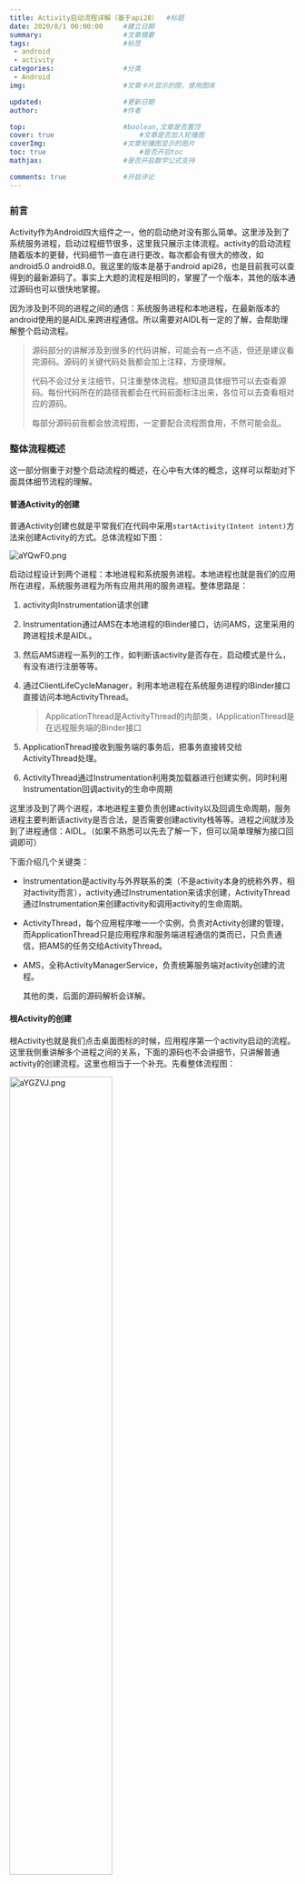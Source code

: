 ```yaml
---
title: Activity启动流程详解（基于api28） 	#标题
date: 2020/8/1 00:00:00 	#建立日期
summary: 					#文章摘要
tags: 						#标签
 - android 
 - activity
categories:  				#分类
 - Android
img:  						#文章卡片显示的图，使用图床

updated: 					#更新日期
author:  					#作者

top:						#boolean,文章是否置顶
cover: true						#文章是否加入轮播图
coverImg: 					#文章轮播图显示的图片
toc: true						#是否开启toc
mathjax: 					#是否开启数学公式支持

comments: true 				#开启评论
---
```


### 前言

Activity作为Android四大组件之一，他的启动绝对没有那么简单。这里涉及到了系统服务进程，启动过程细节很多，这里我只展示主体流程。activity的启动流程随着版本的更替，代码细节一直在进行更改，每次都会有很大的修改，如android5.0 android8.0。我这里的版本是基于android api28，也是目前我可以查得到的最新源码了。事实上大题的流程是相同的，掌握了一个版本，其他的版本通过源码也可以很快地掌握。

因为涉及到不同的进程之间的通信：系统服务进程和本地进程，在最新版本的android使用的是AIDL来跨进程通信。所以需要对AIDL有一定的了解，会帮助理解整个启动流程。

> 源码部分的讲解涉及到很多的代码讲解，可能会有一点不适，但还是建议看完源码。源码的关键代码处我都会加上注释，方便理解。
>
> 代码不会过分关注细节，只注重整体流程。想知道具体细节可以去查看源码。每份代码所在的路径我都会在代码前面标注出来，各位可以去查看相对应的源码。
>
> 每部分源码前我都会放流程图，一定要配合流程图食用，不然可能会乱。

### 整体流程概述

这一部分侧重于对整个启动流程的概述，在心中有大体的概念，这样可以帮助对下面具体细节流程的理解。

#### 普通Activity的创建

普通Activity创建也就是平常我们在代码中采用```startActivity(Intent intent)```方法来创建Activity的方式。总体流程如下图：

<img src="https://s1.ax1x.com/2020/08/02/aYQwF0.png" alt="aYQwF0.png" border="0" />

启动过程设计到两个进程：本地进程和系统服务进程。本地进程也就是我们的应用所在进程，系统服务进程为所有应用共用的服务进程。整体思路是：

1. activity向Instrumentation请求创建

2. Instrumentation通过AMS在本地进程的IBinder接口，访问AMS，这里采用的跨进程技术是AIDL。

3. 然后AMS进程一系列的工作，如判断该activity是否存在，启动模式是什么，有没有进行注册等等。

4. 通过ClientLifeCycleManager，利用本地进程在系统服务进程的IBinder接口直接访问本地ActivityThread。

   > ApplicationThread是ActivityThread的内部类，IApplicationThread是在远程服务端的Binder接口

5. ApplicationThread接收到服务端的事务后，把事务直接转交给ActivityThread处理。

6. ActivityThread通过Instrumentation利用类加载器进行创建实例，同时利用Instrumentation回调activity的生命中周期

这里涉及到了两个进程，本地进程主要负责创建activity以及回调生命周期，服务进程主要判断该activity是否合法，是否需要创建activity栈等等。进程之间就涉及到了进程通信：AIDL。（如果不熟悉可以先去了解一下，但可以简单理解为接口回调即可）

下面介绍几个关键类：

- Instrumentation是activity与外界联系的类（不是activity本身的统称外界，相对activity而言），activity通过Instrumentation来请求创建，ActivityThread通过Instrumentation来创建activity和调用activity的生命周期。

- ActivityThread，每个应用程序唯一一个实例，负责对Activity创建的管理，而ApplicationThread只是应用程序和服务端进程通信的类而已，只负责通信，把AMS的任务交给ActivityThread。

- AMS，全称ActivityManagerService，负责统筹服务端对activity创建的流程。

  其他的类，后面的源码解析会详解。

#### 根Activity的创建

根Activity也就是我们点击桌面图标的时候，应用程序第一个activity启动的流程。这里我侧重讲解多个进程之间的关系，下面的源码也不会讲细节，只讲解普通activity的创建流程。这里也相当于一个补充。先看整体流程图：

<img src="https://s1.ax1x.com/2020/08/02/aYGZVJ.png" alt="aYGZVJ.png" border="0" width=60%/>

主要涉及四个进程：

- Launcher进程，也就是桌面进程
- 系统服务进程，AMS所在进程
- Zygote进程，负责创建进程
- 应用程序进程，也就是即将要启动的进程

主要流程：

1. Launcher进程请求AMS创建activity
2. AMS请求Zygote创建进程。
3. Zygote通过fork自己来创建进程。并通知AMS创建完成。
4. AMS通知应用进程创建根Activity。

和普通Activity的创建很像，主要多了创建进程这一步。

### 源码讲解

#### Activity请求AMS的过程

##### 流程图

<img src="https://s1.ax1x.com/2020/08/01/aGokDO.png" alt="aGokDO.png" border="0" width=80%/>

##### 源码

1. 系统通过调用Launcher的startActivitySafely方法来启动应用程序。Launcher是一个类，负责启动根Activity。

   >  这一步是根Activity启动才有的流程，普通启动是没有的，放在这里是作为一点补充而已

   

   ```java
   packages/apps/Launcher3/src/com/android/launcher3/Launcher.java/;
   public boolean startActivitySafely(View v, Intent intent, ItemInfo item) {
       	//这里调用了父类的方法，继续查看父类的方法实现
           boolean success = super.startActivitySafely(v, intent, item);
           ...
           return success;
       }
       
   ```

   ```java
   packages/apps/Launcher3/src/com/android/launcher3/BaseDraggingActivity.java/;
   public boolean startActivitySafely(View v, Intent intent, ItemInfo item) {
           ...
           // Prepare intent
           //设置标志singleTask，意味着在新的栈打开
           intent.addFlags(Intent.FLAG_ACTIVITY_NEW_TASK);
           if (v != null) {
               intent.setSourceBounds(getViewBounds(v));
           }
           try {
               boolean isShortcut = Utilities.ATLEAST_MARSHMALLOW
                       && (item instanceof ShortcutInfo)
                       && (item.itemType == Favorites.ITEM_TYPE_SHORTCUT
                       || item.itemType == Favorites.ITEM_TYPE_DEEP_SHORTCUT)
                       && !((ShortcutInfo) item).isPromise();
               //下面注释1和注释2都是直接采用startActivity进行启动。注释1会做一些设置
               //BaseDraggingActivity是继承自BaseActivity，而BaseActivity是继承自Activity
               //所以直接就跳转到了Activity的startActivity逻辑。
               if (isShortcut) {
                   // Shortcuts need some special checks due to legacy reasons.
                   startShortcutIntentSafely(intent, optsBundle, item);//1
               } else if (user == null || user.equals(Process.myUserHandle())) {
                   // Could be launching some bookkeeping activity
                   startActivity(intent, optsBundle);//2
               } else {
                   LauncherAppsCompat.getInstance(this).startActivityForProfile(
                           intent.getComponent(), user, intent.getSourceBounds(), optsBundle);
               }
               
              ...
           } 
       	...
           return false;
       }
   ```

   

2. Activity通过Instrumentation来启动Activity

   ```java
   /frameworks/base/core/java/android/app/Activity.java/;
   public void startActivity(Intent intent, @Nullable Bundle options) {
       	//最终都会跳转到startActivityForResult这个方法
           if (options != null) {
               startActivityForResult(intent, -1, options);
           } else {
               // Note we want to go through this call for compatibility with
               // applications that may have overridden the method.
               startActivityForResult(intent, -1);
           }
       }
   
   public void startActivityForResult(@RequiresPermission Intent intent, int requestCode,
               @Nullable Bundle options) {
       	//mParent是指activityGroup，现在已经采用Fragment代替，这里会一直是null
       	//下一步会通过mInstrumentation.execStartActivity进行启动
           if (mParent == null) {
               options = transferSpringboardActivityOptions(options);
               Instrumentation.ActivityResult ar =
                   mInstrumentation.execStartActivity(
                       this, mMainThread.getApplicationThread(), mToken, this,
                       intent, requestCode, options);//1
               if (ar != null) {
                   mMainThread.sendActivityResult(
                       mToken, mEmbeddedID, requestCode, ar.getResultCode(),
                       ar.getResultData());
               }
               ...
           }
       ...
   }
   ```

3. Instrumentation请求AMS进行启动。该类的作用是监控应用程序和系统的交互。到此为止，任务就交给了AMS了，AMS进行一系列处理后，会通过本地的接口IActivityManager来进行回调启动activity。

   ```java
   /frameworks/base/core/java/android/app/Instrumentation.java/;
   public ActivityResult execStartActivity(
               Context who, IBinder contextThread, IBinder token, Activity target,
               Intent intent, int requestCode, Bundle options) {
       ...
       //这个地方比较复杂，先说结论。下面再进行解释    
       //ActivityManager.getService()获取到的对象是ActivityManagerService，简称AMS
       //通过AMS来启动activity。AMS是全局唯一的，所有的活动启动都要经过他的验证，运行在独立的进程中
       //所以这里是采用AIDL的方式进行跨进程通信，获取到的对象其实是一个IBinder接口
           
       //注释2是进行检查启动结果，如果异常则抛出，如没有注册。
       try {
               intent.migrateExtraStreamToClipData();
               intent.prepareToLeaveProcess(who);
               int result = ActivityManager.getService()
                   .startActivity(whoThread, who.getBasePackageName(), intent,
                           intent.resolveTypeIfNeeded(who.getContentResolver()),
                           token, target != null ? target.mEmbeddedID : null,
                           requestCode, 0, null, options);//1
               checkStartActivityResult(result, intent);//2
           } catch (RemoteException e) {
               throw new RuntimeException("Failure from system", e);
           }
           return null;
       
   }
   ```

   >这一步是通过AIDL技术进行跨进行通信。拿到AMS的代理对象，把启动任务交给了AMS。
   >
   >```java
   >/frameworks/base/core/java/android/app/ActivityManager.java/;
   >//单例类
   >public static IActivityManager getService() {
   >return IActivityManagerSingleton.get();
   >}
   >
   >private static final Singleton<IActivityManager> IActivityManagerSingleton =
   >new Singleton<IActivityManager>() {
   >@Override
   >protected IActivityManager create() {
   >//得到AMS的IBinder接口
   >final IBinder b = ServiceManager.getService(Context.ACTIVITY_SERVICE);
   >//转化成IActivityManager对象。远程服务实现了这个接口，所以可以直接调用这个
   >//AMS代理对象的接口方法来请求AMS。这里采用的技术是AIDL
   >final IActivityManager am = IActivityManager.Stub.asInterface(b);
   >return am;
   >}
   >};
   >```

   

#### AMS处理请求的过程

##### 流程图

<img src="https://s1.ax1x.com/2020/08/01/aGoya4.png" alt="aGoya4.png" border="0" width=80%/>

##### 源码

1. 接下来看AMS的实现逻辑。AMS这部分的源码是通过ActivityStartController来创建一个ActivityStarter，然后把逻辑都交给ActivityStarter去执行。ActivityStarter是android 7.0加入的类。

   ```java
    /frameworks/base/services/core/java/com/android/server/am/ActivityManagerService.java/;
   //跳转到startActivityAsUser
   //注意最后多了一个参数UserHandle.getCallingUserId()，表示调用者权限
   public final int startActivity(IApplicationThread caller, String callingPackage,
           Intent intent, String resolvedType, IBinder resultTo, String resultWho, int requestCode,
           int startFlags, ProfilerInfo profilerInfo, Bundle bOptions) {
       return startActivityAsUser(caller, callingPackage, intent, resolvedType, resultTo,
               resultWho, requestCode, startFlags, profilerInfo, bOptions,
               UserHandle.getCallingUserId());
   }
   
   public final int startActivityAsUser(IApplicationThread caller, String callingPackage,
               Intent intent, String resolvedType, IBinder resultTo, String resultWho, int requestCode,
               int startFlags, ProfilerInfo profilerInfo, Bundle bOptions, int userId,
               boolean validateIncomingUser) {
           enforceNotIsolatedCaller("startActivity");
   
           userId = mActivityStartController.checkTargetUser(userId, validateIncomingUser,
                   Binder.getCallingPid(), Binder.getCallingUid(), "startActivityAsUser");
   
           // TODO: Switch to user app stacks here.
       	//这里通过ActivityStartController获取到ActivityStarter，通过ActivityStarter来
       	//执行启动任务。这里就把任务逻辑给到了AcitivityStarter
           return mActivityStartController.obtainStarter(intent, "startActivityAsUser")
                   .setCaller(caller)
                   .setCallingPackage(callingPackage)
                   .setResolvedType(resolvedType)
                   .setResultTo(resultTo)
                   .setResultWho(resultWho)
                   .setRequestCode(requestCode)
                   .setStartFlags(startFlags)
                   .setProfilerInfo(profilerInfo)
                   .setActivityOptions(bOptions)
                   .setMayWait(userId)
                   .execute();
   
       }
   ```

   >ActivityStartController获取ActivityStarter
   >
   >```java
   >/frameworks/base/services/core/java/com/android/server/am/ActivityStartController.java/;
   >//获取到ActivityStarter对象。这个对象仅使用一次，当他的execute被执行后，该对象作废
   >ActivityStarter obtainStarter(Intent intent, String reason) {
   >return mFactory.obtain().setIntent(intent).setReason(reason);
   >}
   >```

2. 这部分主要是ActivityStarter的源码内容，涉及到的源码非常多。AMS把整个启动逻辑都丢给ActivityStarter去处理了。这里主要做启动前处理，创建进程等等。

   ```java
   /frameworks/base/services/core/java/com/android/server/am/ActivityStarter.java/;
   //这里需要做启动预处理，执行startActivityMayWait方法
   int execute() {
           try {
              	...
               if (mRequest.mayWait) {
                   return startActivityMayWait(mRequest.caller, mRequest.callingUid,
                           mRequest.callingPackage, mRequest.intent, mRequest.resolvedType,
                           mRequest.voiceSession, mRequest.voiceInteractor, mRequest.resultTo,
                           mRequest.resultWho, mRequest.requestCode, mRequest.startFlags,
                           mRequest.profilerInfo, mRequest.waitResult, mRequest.globalConfig,
                           mRequest.activityOptions, mRequest.ignoreTargetSecurity, mRequest.userId,
                           mRequest.inTask, mRequest.reason,
                           mRequest.allowPendingRemoteAnimationRegistryLookup);
               }
               ...
           } 
       	...
       }
   
   //启动预处理
   private int startActivityMayWait(IApplicationThread caller, int callingUid,
               String callingPackage, Intent intent, String resolvedType,
               IVoiceInteractionSession voiceSession, IVoiceInteractor voiceInteractor,
               IBinder resultTo, String resultWho, int requestCode, int startFlags,
               ProfilerInfo profilerInfo, WaitResult outResult,
               Configuration globalConfig, SafeActivityOptions options, boolean ignoreTargetSecurity,
               int userId, TaskRecord inTask, String reason,
               boolean allowPendingRemoteAnimationRegistryLookup) {
           ...
   		//跳转startActivity
            final ActivityRecord[] outRecord = new ActivityRecord[1];
        	int res = startActivity(caller, intent, ephemeralIntent, resolvedType, aInfo, rInfo,
                   voiceSession, voiceInteractor, resultTo, resultWho, requestCode, callingPid,
                   callingUid, callingPackage, realCallingPid, realCallingUid, startFlags, options,
                   ignoreTargetSecurity, componentSpecified, outRecord, inTask, reason,
                   allowPendingRemoteAnimationRegistryLookup);
   }
   
   //记录启动进程和activity的信息
   private int startActivity(IApplicationThread caller, Intent intent, Intent ephemeralIntent,
           String resolvedType, ActivityInfo aInfo, ResolveInfo rInfo,
           IVoiceInteractionSession voiceSession, IVoiceInteractor voiceInteractor,
           IBinder resultTo, String resultWho, int requestCode, int callingPid, int callingUid,
           String callingPackage, int realCallingPid, int realCallingUid, int startFlags,
           SafeActivityOptions options,
           boolean ignoreTargetSecurity, boolean componentSpecified, ActivityRecord[] outActivity,
           TaskRecord inTask, boolean allowPendingRemoteAnimationRegistryLookup) {
       ...
       //得到Launcher进程    
       ProcessRecord callerApp = null;
       if (caller != null) {
           callerApp = mService.getRecordForAppLocked(caller);
           ...
       }
       ...
       //记录得到的activity信息
       ActivityRecord r = new ActivityRecord(mService, callerApp, callingPid, callingUid,
               callingPackage, intent, resolvedType, aInfo, mService.getGlobalConfiguration(),
               resultRecord, resultWho, requestCode, componentSpecified, voiceSession != null,
               mSupervisor, checkedOptions, sourceRecord);
       if (outActivity != null) {
           outActivity[0] = r;
       }
       ...
       mController.doPendingActivityLaunches(false);
   	//继续跳转
       return startActivity(r, sourceRecord, voiceSession, voiceInteractor, startFlags,
               true /* doResume */, checkedOptions, inTask, outActivity);
   }
   
   //跳转startActivityUnchecked
   private int startActivity(final ActivityRecord r, ActivityRecord sourceRecord,
               IVoiceInteractionSession voiceSession, IVoiceInteractor voiceInteractor,
               int startFlags, boolean doResume, ActivityOptions options, TaskRecord inTask,
               ActivityRecord[] outActivity) {
       int result = START_CANCELED;
       try {
           mService.mWindowManager.deferSurfaceLayout();
           //跳转
           result = startActivityUnchecked(r, sourceRecord, voiceSession, voiceInteractor,
                   startFlags, doResume, options, inTask, outActivity);
       } 
       ...
       return result;
   }
   
   //主要做与栈相关的逻辑处理，并跳转到ActivityStackSupervisor进行处理
   private int startActivityUnchecked(final ActivityRecord r, ActivityRecord sourceRecord,
           IVoiceInteractionSession voiceSession, IVoiceInteractor voiceInteractor,
           int startFlags, boolean doResume, ActivityOptions options, TaskRecord inTask,
           ActivityRecord[] outActivity) {
       ...
       int result = START_SUCCESS;
       //这里和我们最初在Launcher设置的标志FLAG_ACTIVITY_NEW_TASK相关，会创建一个新栈
       if (mStartActivity.resultTo == null && mInTask == null && !mAddingToTask
               && (mLaunchFlags & FLAG_ACTIVITY_NEW_TASK) != 0) {
           newTask = true;
           result = setTaskFromReuseOrCreateNewTask(taskToAffiliate, topStack);
       }
       ...
       if (mDoResume) {
           final ActivityRecord topTaskActivity =
               mStartActivity.getTask().topRunningActivityLocked();
           if (!mTargetStack.isFocusable()
               || (topTaskActivity != null && topTaskActivity.mTaskOverlay
                   && mStartActivity != topTaskActivity)) {
               ...
           } else {
               if (mTargetStack.isFocusable() && !mSupervisor.isFocusedStack(mTargetStack)) {
                   mTargetStack.moveToFront("startActivityUnchecked");
               }
               //跳转到ActivityStackSupervisor进行处理
               mSupervisor.resumeFocusedStackTopActivityLocked(mTargetStack, mStartActivity,
                                                               mOptions);
           }
       }
   }
   ```

3. ActivityStackSupervisor主要负责做activity栈的相关工作，会结合ActivityStack来进行工作。主要判断activity的状态，是否处于栈顶或处于停止状态等

   ```java
   /frameworks/base/services/core/java/com/android/server/am/ActivityStackSupervisor.java/;
   
   boolean resumeFocusedStackTopActivityLocked(
           ActivityStack targetStack, ActivityRecord target, ActivityOptions targetOptions) {
   	...
       //判断要启动的activity是不是出于停止状态或者Resume状态
       final ActivityRecord r = mFocusedStack.topRunningActivityLocked();
       if (r == null || !r.isState(RESUMED)) {
           mFocusedStack.resumeTopActivityUncheckedLocked(null, null);
       } else if (r.isState(RESUMED)) {
           // Kick off any lingering app transitions form the MoveTaskToFront operation.
           mFocusedStack.executeAppTransition(targetOptions);
       }
       return false;
   }
   ```

4. ActivityStack主要处理activity在栈中的状态

   ```java
   /frameworks/base/services/core/java/com/android/server/am/ActivityStack.java/;
   //跳转resumeTopActivityInnerLocked
   boolean resumeTopActivityUncheckedLocked(ActivityRecord prev, ActivityOptions options) {
       if (mStackSupervisor.inResumeTopActivity) {
           // Don't even start recursing.
           return false;
       }
       boolean result = false;
       try {
           // Protect against recursion.
           mStackSupervisor.inResumeTopActivity = true;
           //跳转resumeTopActivityInnerLocked
           result = resumeTopActivityInnerLocked(prev, options);
   	...
       } finally {
           mStackSupervisor.inResumeTopActivity = false;
       }
       return result;
   }
   
   //跳转到StackSupervisor.startSpecificActivityLocked，注释1
   @GuardedBy("mService")
   private boolean resumeTopActivityInnerLocked(ActivityRecord prev, ActivityOptions options) {
       ...
       if (next.app != null && next.app.thread != null) {
           ...
       } else {
           ...
           mStackSupervisor.startSpecificActivityLocked(next, true, true);//1
       }     
       if (DEBUG_STACK) mStackSupervisor.validateTopActivitiesLocked();
       return true;
   }
   ```

5. 这里又回到了ActivityStackSupervisor，判断进程是否已经创建，未创建抛出异常。然后创建事务交回给本地执行。这里的事务很关键，Activity执行的工作就是这个事务，事务的内容是里面的item，所以要注意下面的两个item。

   ```java
   /frameworks/base/services/core/java/com/android/server/am/ActivityStackSupervisor.java/;
   
   void startSpecificActivityLocked(ActivityRecord r,
           boolean andResume, boolean checkConfig) {
       //得到即将启动的activity所在的进程
       ProcessRecord app = mService.getProcessRecordLocked(r.processName,
               r.info.applicationInfo.uid, true);
       getLaunchTimeTracker().setLaunchTime(r);
   
       //判断该进程是否已经启动,跳转realStartActivityLocked，真正启动活动
       if (app != null && app.thread != null) {
           try {
               if ((r.info.flags&ActivityInfo.FLAG_MULTIPROCESS) == 0
                       || !"android".equals(r.info.packageName)) {
                   app.addPackage(r.info.packageName, r.info.applicationInfo.longVersionCode,
                           mService.mProcessStats);
               }
               realStartActivityLocked(r, app, andResume, checkConfig);//1
               return;
           } 
           ...
       }
       mService.startProcessLocked(r.processName, r.info.applicationInfo, true, 0,
               "activity", r.intent.getComponent(), false, false, true);
   }
   
   
   //主要创建事务交给本地执行
   final boolean realStartActivityLocked(ActivityRecord r, ProcessRecord app,
       boolean andResume, boolean checkConfig) throws RemoteException {
       ...
       //创建启动activity的事务ClientTransaction对象
       // Create activity launch transaction.
       final ClientTransaction clientTransaction = ClientTransaction.obtain(app.thread,
               r.appToken);
       // 添加LaunchActivityItem，该item的内容是创建activity
       clientTransaction.addCallback(LaunchActivityItem.obtain(new Intent(r.intent),
               System.identityHashCode(r), r.info,
               // TODO: Have this take the merged configuration instead of separate global
               // and override configs.
               mergedConfiguration.getGlobalConfiguration(),
               mergedConfiguration.getOverrideConfiguration(), r.compat,
               r.launchedFromPackage, task.voiceInteractor, app.repProcState, r.icicle,
               r.persistentState, results, newIntents, mService.isNextTransitionForward(),
               profilerInfo));
   
       // Set desired final state.
       //添加执行Resume事务ResumeActivityItem,后续会在本地被执行
       final ActivityLifecycleItem lifecycleItem;
       if (andResume) {
           lifecycleItem = ResumeActivityItem.obtain(mService.isNextTransitionForward());
       } else {
           lifecycleItem = PauseActivityItem.obtain();
       }
       clientTransaction.setLifecycleStateRequest(lifecycleItem);
   
       // 通过ClientLifecycleManager来启动事务
       // 这里的mService就是AMS
       // 记住上面两个item：LaunchActivityItem和ResumeActivityItem，这是事务的执行单位
       // Schedule transaction.
       mService.getLifecycleManager().scheduleTransaction(clientTransaction);
   }
       
   ```

   >通过AMS获取ClientLifecycleManager
   >
   >```java
   >/frameworks/base/services/core/java/com/android/server/am/ActivityManagerService.java/;
   >//通过AMS获取ClientLifecycleManager
   >ClientLifecycleManager getLifecycleManager() {
   >return mLifecycleManager;
   >}
   >```

6. ClientLifecycleManager是事务管理类，负责执行事务

   ```java
   /frameworks/base/services/core/java/com/android/server/am/ClientLifecycleManager.java
   void scheduleTransaction(ClientTransaction transaction) throws RemoteException {
       final IApplicationThread client = transaction.getClient();
       //执行事务
       transaction.schedule();
       if (!(client instanceof Binder)) {
           transaction.recycle();
       }
   }
   ```

7. 把事务交给本地ActivityThread执行。这里通过本地ApplicationThread在服务端的接口IApplicationThread来进行跨进程通信。后面的逻辑就回到了应用程序进程了。

   ```java
   /frameworks/base/core/java/android/app/servertransaction/ClientTransaction.java/;
   
   //这里的IApplicationThread是要启动进程的IBinder接口
   //ApplicationThread是ActivityThread的内部类，IApplicationThread是IBinder代理接口
   //这里将逻辑转到本地来执行
   private IApplicationThread mClient;
   public void schedule() throws RemoteException {
       mClient.scheduleTransaction(this);
   }
   ```

   

#### ActivityThread创建Activity的过程

##### 流程图

<img src="https://s1.ax1x.com/2020/08/01/aGoBrT.png" alt="aGoBrT.png" border="0" width=80%/>

##### 源码

1. IApplicationThread接口的本地实现类ActivityThread的内部类ApplicationThread

   ```java
   /frameworks/base/core/java/android/app/ActivityThread.java/ApplicationThread.class/;
   //跳转到ActivityThread的方法实现
   public void scheduleTransaction(ClientTransaction transaction) throws RemoteException {
       ActivityThread.this.scheduleTransaction(transaction);
   }
   ```
   
12. ActivityThread执行事务。ActivityThread是继承ClientTransactionHandler，scheduleTransaction的具体实现是在ClientTransactionHandler实现的。这里的主要内容是把事务发送给ActivityThread的内部类H去执行。H是一个Handle，通过这个Handle来切到主线程执行逻辑。

    ```java
    /frameworks/base/core/java/android/app/ClientTransactionHandler.java
    void scheduleTransaction(ClientTransaction transaction) {
        //事务预处理
        transaction.preExecute(this);
        //这里很明显可以利用Handle机制切换线程，下面看看这个方法的实现
        //该方法的具体实现是在ActivityThread，是ClientTransactionHandler的抽象方法
        sendMessage(ActivityThread.H.EXECUTE_TRANSACTION, transaction);
    }
    
    /frameworks/base/core/java/android/app/ActivityThread.java/;
    final H mH = new H();
    private void sendMessage(int what, Object obj, int arg1, int arg2, boolean async) {
        if (DEBUG_MESSAGES) Slog.v(
            TAG, "SCHEDULE " + what + " " + mH.codeToString(what)
            + ": " + arg1 + " / " + obj);
        Message msg = Message.obtain();
        msg.what = what;
        msg.obj = obj;
        msg.arg1 = arg1;
        msg.arg2 = arg2;
        if (async) {
            msg.setAsynchronous(true);
        }
        //利用Handle进行切换。mH是H这个类的实例
        mH.sendMessage(msg);
    }
    
    ```

13. H对事务进行处理。调用事务池来处理事务

    ```java
    /frameworks/base/core/java/android/app/ActivityThread.java/H.class
    //调用事务池对事务进行处理
    public void handleMessage(Message msg) {
        if (DEBUG_MESSAGES) Slog.v(TAG, ">>> handling: " + codeToString(msg.what));
        switch (msg.what) {
            ...
            case EXECUTE_TRANSACTION:
                final ClientTransaction transaction = (ClientTransaction) msg.obj;
                //调用事务池对事务进行处理
                mTransactionExecutor.execute(transaction);
                if (isSystem()) {
                    transaction.recycle();
                }
                // TODO(lifecycler): Recycle locally scheduled transactions.
                break;
                ...
        }
        ...
    }
    ```

14. 事务池对事务进行处理。事务池会把事务中的两个item拿出来分别执行。这两个事务就是上面我讲的两个Item。对应不同的初始化工作。

    ```java
    /frameworks/base/core/java/android/app/servertransaction/TransactionExecutor.java
        
    public void execute(ClientTransaction transaction) {
        final IBinder token = transaction.getActivityToken();
        log("Start resolving transaction for client: " + mTransactionHandler + ", token: " + token);
    
        //执行事务
        //这两个事务就是当时在ActivityStackSupervisor中添加的两个事件（第8步）
        //注释1执行activity的创建，注释2执行activity的窗口等等并调用onStart和onResume方法
        //后面主要深入注释1的流程
        executeCallbacks(transaction);//1
        executeLifecycleState(transaction);//2
        mPendingActions.clear();
        log("End resolving transaction");
    }
    
    public void executeCallbacks(ClientTransaction transaction) {
        ...
            //执行事务
            //这里的item就是当初添加的Item，还记得是哪个吗？
           	// 对了就是LaunchActivityItem
            item.execute(mTransactionHandler, token, mPendingActions);
            item.postExecute(mTransactionHandler, token, mPendingActions);
        ...
    }
    
    private void executeLifecycleState(ClientTransaction transaction) {
        ...
        // 和上面的一样，执行事务中的item，item类型是ResumeActivityItem
        lifecycleItem.execute(mTransactionHandler, token, mPendingActions);
        lifecycleItem.postExecute(mTransactionHandler, token, mPendingActions);
    }
    
    ```

15. LaunchActivityItem调用ActivityThread执行创建逻辑。

    ```java
    /frameworks/base/core/java/android/app/servertransaction/LaunchActivityItem.java/;
    
    public void execute(ClientTransactionHandler client, IBinder token,
            PendingTransactionActions pendingActions) {
        Trace.traceBegin(TRACE_TAG_ACTIVITY_MANAGER, "activityStart");
        ActivityClientRecord r = new ActivityClientRecord(token, mIntent, mIdent, mInfo,
                mOverrideConfig, mCompatInfo, mReferrer, mVoiceInteractor, mState, mPersistentState,
                mPendingResults, mPendingNewIntents, mIsForward,
                mProfilerInfo, client);
        // ClientTransactionHandler是ActivityThread实现的接口，具体逻辑回到ActivityThread
        client.handleLaunchActivity(r, pendingActions, null /* customIntent */);
        Trace.traceEnd(TRACE_TAG_ACTIVITY_MANAGER);
    }
    ```

16. ActivityThread执行Activity的创建。主要利用Instrumentation来创建activity和回调activity的生命周期，并创建activity的上下文和app上下文（如果还没创建的话）。

    ```java
    /frameworks/base/core/java/android/app/ActivityThread.java/;
    
    public Activity handleLaunchActivity(ActivityClientRecord r,
            PendingTransactionActions pendingActions, Intent customIntent) {
        ...
            // 跳转到performLaunchActivity
            final Activity a = performLaunchActivity(r, customIntent);
        ...
    }
    
    //使用Instrumentation去创建activity回调生命周期
    private Activity performLaunchActivity(ActivityClientRecord r, Intent customIntent) {
        	//获取ActivityInfo，用户存储代码、AndroidManifes信息。
        	ActivityInfo aInfo = r.activityInfo;
            if (r.packageInfo == null) {
                //获取apk描述类
                r.packageInfo = getPackageInfo(aInfo.applicationInfo, r.compatInfo,
                        Context.CONTEXT_INCLUDE_CODE);
            }
        
        	// 获取activity的包名类型信息
        	ComponentName component = r.intent.getComponent();
            if (component == null) {
                component = r.intent.resolveActivity(
                    mInitialApplication.getPackageManager());
                r.intent.setComponent(component);
            }
        ...
            // 创建context上下文
            ContextImpl appContext = createBaseContextForActivity(r);
       		// 创建activity
            Activity activity = null;
            try {
                java.lang.ClassLoader cl = appContext.getClassLoader();
                // 通过Instrumentation来创建活动
                activity = mInstrumentation.newActivity(
                        cl, component.getClassName(), r.intent);
                StrictMode.incrementExpectedActivityCount(activity.getClass());
                r.intent.setExtrasClassLoader(cl);
                r.intent.prepareToEnterProcess();
                if (r.state != null) {
                    r.state.setClassLoader(cl);
                }
            }
        ...
            try {
                // 根据包名创建Application，如果已经创建则不会重复创建
                Application app = r.packageInfo.makeApplication(false, mInstrumentation);
                ...
                // 为Activity添加window
                Window window = null;
                if (r.mPendingRemoveWindow != null && r.mPreserveWindow) {
                    window = r.mPendingRemoveWindow;
                    r.mPendingRemoveWindow = null;
                    r.mPendingRemoveWindowManager = null;
                }
                appContext.setOuterContext(activity);
                activity.attach(appContext, this, getInstrumentation(), r.token,
                        r.ident, app, r.intent, r.activityInfo, title, r.parent,
                        r.embeddedID, r.lastNonConfigurationInstances, config,
                        r.referrer, r.voiceInteractor, window, r.configCallback);
                }
    	...
            // 通过Instrumentation回调Activity的onCreate方法
            ctivity.mCalled = false;
            if (r.isPersistable()) {
                mInstrumentation.callActivityOnCreate(activity, r.state, r.persistentState);
            } else {
                mInstrumentation.callActivityOnCreate(activity, r.state);
            }
    }    
    ```
    
    >这里深入来看一下onCreate什么时候被调用
    >
    >```java
    >/frameworks/base/core/java/android/app/Instrumentation.java/;
    >public void callActivityOnCreate(Activity activity, Bundle icicle,
    >        PersistableBundle persistentState) {
    >    prePerformCreate(activity);
    >    // 调用了activity的performCreate方法
    >    activity.performCreate(icicle, persistentState);
    >    postPerformCreate(activity);
    >}
    >
    >/frameworks/base/core/java/android/app/Activity.java/;
    >final void performCreate(Bundle icicle, PersistableBundle persistentState) {
    >    mCanEnterPictureInPicture = true;
    >    restoreHasCurrentPermissionRequest(icicle);
    >    // 这里就回调了onCreate方法了
    >    if (persistentState != null) {
    >        onCreate(icicle, persistentState);
    >    } else {
    >        onCreate(icicle);
    >    }
    >    ...
    >}
    >```
    
7. Instrumentation通过类加载器来创建activity实例

   ```java
   /frameworks/base/core/java/android/app/Instrumentation.java/;
   
   public Activity newActivity(ClassLoader cl, String className,
           Intent intent)
           throws InstantiationException, IllegalAccessException,
           ClassNotFoundException {
       String pkg = intent != null && intent.getComponent() != null
               ? intent.getComponent().getPackageName() : null;
       // 利用AppComponentFactory进行实例化
       return getFactory(pkg).instantiateActivity(cl, className, intent);
   }
   ```

8. 最后一步，通过AppComponentFactory工厂来创建实例。

   ```java
   /frameworks/support/compat/src/main/java/androidx/core/app/AppComponentFactory.java
   //其实就相当于直接返回instantiateActivityCompat
   public final Activity instantiateActivity(ClassLoader cl, String className, Intent intent)
       throws InstantiationException, IllegalAccessException, ClassNotFoundException {
       return checkCompatWrapper(instantiateActivityCompat(cl, className, intent));
   }
       
   //泛型方法
   static <T> T checkCompatWrapper(T obj) {
           if (obj instanceof CompatWrapped) {
               T wrapper = (T) ((CompatWrapped) obj).getWrapper();
               if (wrapper != null) {
                   return wrapper;
               }
           }
           return obj;
       }  
   //终于到了尽头了。利用类加载器来进行实例化。到此activity的启动就告一段落了。
   public @NonNull Activity instantiateActivityCompat(@NonNull ClassLoader cl,
           @NonNull String className, @Nullable Intent intent)
           throws InstantiationException, IllegalAccessException, ClassNotFoundException {
       try {
           return (Activity) cl.loadClass(className).getDeclaredConstructor().newInstance();
       } catch (InvocationTargetException | NoSuchMethodException e) {
           throw new RuntimeException("Couldn't call constructor", e);
       }
   }
   ```


### 小结

上文通过整体流程和代码详解解析了一个activity启动时的整体流程。不知道读者们会不会有个疑问：了解这些有什么用呢？日常又用不到。当走完这整个流程的时候，你会发现你对于android又深入了解了很多了，面对开发的时候，内心也会更加有自信心，出现的一些bug，可能别人要解决好久，而你，很快就可以解决。另外，这一部分内容在插件化也有很大的使用，也是学习插件化必学的知识。

好了讲了这么多，希望以上对你有帮助。有疑问可以评论区或者私信交流一下。另外，博主属于android新手，如有不对之处还望指正。

### 参考文献
 - 《Android进阶解密》
 - 《Android开发艺术探索》
 - [Android进阶（四）：Activity启动过程(最详细&最简单)](https://www.jianshu.com/p/7d0d548ebbb4)